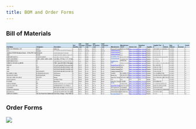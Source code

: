 ```yaml
---
title: BOM and Order Forms
---
```

### Bill of Materials
<img src="https://github.com/KhakiSaturday/KhakiSaturday.github.io/blob/main/Images/Bill_of_Materials_final_ver.png?raw=true">

### Order Forms
<img src="?raw=true">

